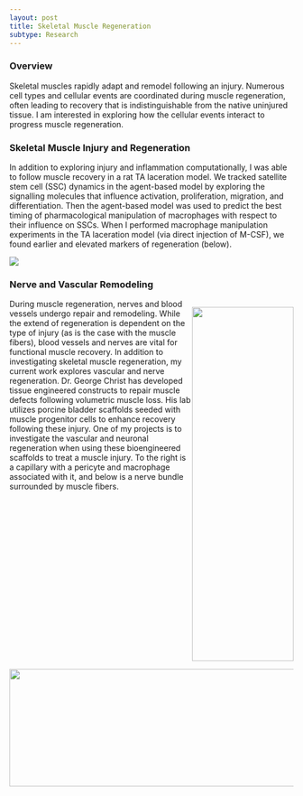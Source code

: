 ```yaml
---
layout: post
title: Skeletal Muscle Regeneration
subtype: Research
---
```


### Overview

Skeletal muscles rapidly adapt and remodel following an injury. 
Numerous cell types and cellular events are coordinated during muscle regeneration, often leading to recovery that 
is indistinguishable from the native uninjured tissue. 
I am interested in exploring how the cellular events interact to progress muscle regeneration.


### Skeletal Muscle Injury and Regeneration 
In addition to exploring injury and inflammation computationally, I was able to follow muscle recovery in a rat TA laceration model.
We tracked satellite stem cell (SSC) dynamics in the agent-based model by exploring the signalling molecules that influence activation, proliferation, migration, and differentiation.
Then the agent-based model was used to predict the best timing of pharmacological manipulation of macrophages with respect to their influence on SSCs.
When I performed macrophage manipulation experiments in the TA laceration model (via direct injection of M-CSF), we found earlier and elevated markers of regeneration (below).
<p><img src="{{ site.baseurl }}images/TA_SSCandcentralnuclei.png"></p>


### Nerve and Vascular Remodeling

<p style="float: right;"><img class="margined" src="{{ site.baseurl }}images/FDB_capillary_pericyte_mac2.png" width="180px" height="627px" ></p>

During muscle regeneration, nerves and blood vessels undergo repair and remodeling.
While the extend of regeneration is dependent on the type of injury (as is the case with the muscle fibers), 
blood vessels and nerves are vital for functional muscle recovery.
In addition to investigating skeletal muscle regeneration, my current work explores vascular and nerve regeneration.
Dr. George Christ has developed tissue engineered constructs to repair muscle defects following volumetric muscle loss.
His lab utilizes porcine bladder scaffolds seeded with muscle progenitor cells to enhance recovery following these injury.
One of my projects is to investigate the vascular and neuronal regeneration when using these bioengineered scaffolds to treat a muscle injury.
To the right is a capillary with a pericyte and macrophage associated with it, and below is a nerve bundle surrounded by muscle fibers.

<img  class="margined" src="{{ site.baseurl }}images/TA_nervebundle_20_3.png" width="510px" height="208px"/>


<div style="clear:right">

